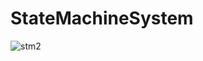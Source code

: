 # StateMachineSystem

![stm2](https://user-images.githubusercontent.com/20067832/113847787-c80aa800-97d2-11eb-88e1-46853230a842.png)

